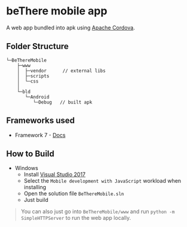 beThere mobile app
==================

A web app bundled into apk using [Apache Cordova](http://cordova.apache.org/).

Folder Structure
----------------

```
└─BeThereMobile
    ├─www
    │  ├─vendor      // external libs
    │  ├─scripts
    │  └─css     
    │     
    └─bld
       └─Android
          └─Debug   // built apk
```

Frameworks used
---------------

-	Framework 7 - [Docs](http://framework7.io/docs/)

How to Build
------------

-	Windows
	-	Install [Visual Studio 2017](http://visualstudio.com/)
	-	Select the `Mobile development with JavaScript` workload when installing
	-	Open the solution file `BeThereMobile.sln`
	-	Just build

> You can also just go into `BeThereMobile/www` and run `python -m SimpleHTTPServer` to run the web app locally.
